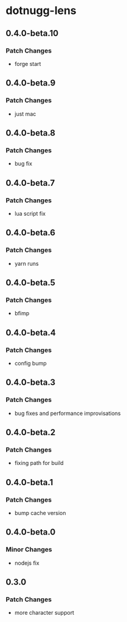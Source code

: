 # dotnugg-lens

## 0.4.0-beta.10

### Patch Changes

-   forge start

## 0.4.0-beta.9

### Patch Changes

-   just mac

## 0.4.0-beta.8

### Patch Changes

-   bug fix

## 0.4.0-beta.7

### Patch Changes

-   lua script fix

## 0.4.0-beta.6

### Patch Changes

-   yarn runs

## 0.4.0-beta.5

### Patch Changes

-   bfimp

## 0.4.0-beta.4

### Patch Changes

-   config bump

## 0.4.0-beta.3

### Patch Changes

-   bug fixes and performance improvisations

## 0.4.0-beta.2

### Patch Changes

-   fixing path for build

## 0.4.0-beta.1

### Patch Changes

-   bump cache version

## 0.4.0-beta.0

### Minor Changes

-   nodejs fix

## 0.3.0

### Patch Changes

-   more character support
